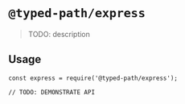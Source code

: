 # `@typed-path/express`

> TODO: description

## Usage

```
const express = require('@typed-path/express');

// TODO: DEMONSTRATE API
```
